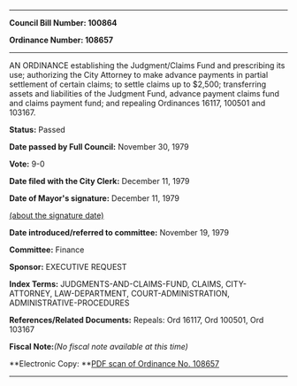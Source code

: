

********

**Council Bill Number: 100864**
   
**Ordinance Number: 108657**
********

 AN ORDINANCE establishing the Judgment/Claims Fund and prescribing its use; authorizing the City Attorney to make advance payments in partial settlement of certain claims; to settle claims up to $2,500; transferring assets and liabilities of the Judgment Fund, advance payment claims fund and claims payment fund; and repealing Ordinances 16117, 100501 and 103167.

**Status:** Passed
   
**Date passed by Full Council:** November 30, 1979
   
**Vote:** 9-0
   
**Date filed with the City Clerk:** December 11, 1979
   
**Date of Mayor's signature:** December 11, 1979
   
[(about the signature date)](/~public/approvaldate.htm)
   
   
   
**Date introduced/referred to committee:** November 19, 1979
   
**Committee:** Finance
   
**Sponsor:** EXECUTIVE REQUEST
   
   
**Index Terms:** JUDGMENTS-AND-CLAIMS-FUND, CLAIMS, CITY-ATTORNEY, LAW-DEPARTMENT, COURT-ADMINISTRATION, ADMINISTRATIVE-PROCEDURES

**References/Related Documents:** Repeals: Ord 16117, Ord 100501, Ord 103167

**Fiscal Note:**_(No fiscal note available at this time)_

**Electronic Copy: **[PDF scan of Ordinance No. 108657](/~archives/Ordinances/Ord_108657.pdf)

********

